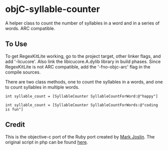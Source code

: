 objC-syllable-counter
=====================

A helper class to count the number of syllables in a word and in a series of words. ARC compatible. 


To Use
------
To get RegexKitLite working, go to the project target, other linker flags, and add '-licucore'. Also link the libicucore.A.dylib library in build phases. Since RegexKitLite is not ARC compatible, add the '-fno-objc-arc' flag in the compile sources.

There are two class methods, one to count the syllables in a words, and one to count syllables in multiple words.

`int syllable_count = [SyllableCounter SyllableCountForWord:@"happy"]`

`int syllable_count = [SyllableCounter SyllableCountForWords:@"coding is fun"]`

Credit
------
This is the objective-c port of the Ruby port created by [Mark Joslin](https://github.com/joslinm). The original script in php can be found [here](http://www.russellmcveigh.info/content/html/syllablecounter.php).